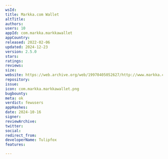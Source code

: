 ```yaml
---
wsId: 
title: Markka.com Wallet
altTitle: 
authors: 
users: 10
appId: com.markka.markkawallet
appCountry: 
released: 2022-02-06
updated: 2024-12-23
version: 2.5.0
stars: 
ratings: 
reviews: 
size: 
website: https://web.archive.org/web/19970405052627/http://www.markka.com:80/
repository: 
issue: 
icon: com.markka.markkawallet.png
bugbounty: 
meta: ok
verdict: fewusers
appHashes: 
date: 2024-10-16
signer: 
reviewArchive: 
twitter: 
social: 
redirect_from: 
developerName: Tulipfox
features: 

---
```


